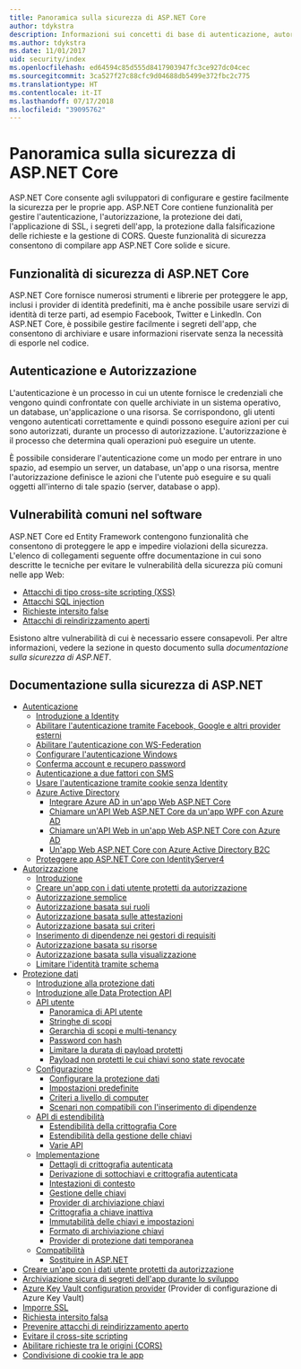 ```yaml
---
title: Panoramica sulla sicurezza di ASP.NET Core
author: tdykstra
description: Informazioni sui concetti di base di autenticazione, autorizzazione e sicurezza in ASP.NET Core.
ms.author: tdykstra
ms.date: 11/01/2017
uid: security/index
ms.openlocfilehash: ed64594c85d555d8417903947fc3ce927dc04cec
ms.sourcegitcommit: 3ca527f27c88cfc9d04688db5499e372fbc2c775
ms.translationtype: HT
ms.contentlocale: it-IT
ms.lasthandoff: 07/17/2018
ms.locfileid: "39095762"
---
```

# <a name="overview-of-aspnet-core-security"></a>Panoramica sulla sicurezza di ASP.NET Core

ASP.NET Core consente agli sviluppatori di configurare e gestire facilmente la sicurezza per le proprie app. ASP.NET Core contiene funzionalità per gestire l'autenticazione, l'autorizzazione, la protezione dei dati, l'applicazione di SSL, i segreti dell'app, la protezione dalla falsificazione delle richieste e la gestione di CORS. Queste funzionalità di sicurezza consentono di compilare app ASP.NET Core solide e sicure.

## <a name="aspnet-core-security-features"></a>Funzionalità di sicurezza di ASP.NET Core

ASP.NET Core fornisce numerosi strumenti e librerie per proteggere le app, inclusi i provider di identità predefiniti, ma è anche possibile usare servizi di identità di terze parti, ad esempio Facebook, Twitter e LinkedIn. Con ASP.NET Core, è possibile gestire facilmente i segreti dell'app, che consentono di archiviare e usare informazioni riservate senza la necessità di esporle nel codice.

## <a name="authentication-vs-authorization"></a>Autenticazione e Autorizzazione

L'autenticazione è un processo in cui un utente fornisce le credenziali che vengono quindi confrontate con quelle archiviate in un sistema operativo, un database, un'applicazione o una risorsa. Se corrispondono, gli utenti vengono autenticati correttamente e quindi possono eseguire azioni per cui sono autorizzati, durante un processo di autorizzazione. L'autorizzazione è il processo che determina quali operazioni può eseguire un utente.

È possibile considerare l'autenticazione come un modo per entrare in uno spazio, ad esempio un server, un database, un'app o una risorsa, mentre l'autorizzazione definisce le azioni che l'utente può eseguire e su quali oggetti all'interno di tale spazio (server, database o app).

## <a name="common-vulnerabilities-in-software"></a>Vulnerabilità comuni nel software

ASP.NET Core ed Entity Framework contengono funzionalità che consentono di proteggere le app e impedire violazioni della sicurezza. L'elenco di collegamenti seguente offre documentazione in cui sono descritte le tecniche per evitare le vulnerabilità della sicurezza più comuni nelle app Web:

* [Attacchi di tipo cross-site scripting (XSS)](xref:security/cross-site-scripting)
* [Attacchi SQL injection](https://docs.microsoft.com/ef/core/querying/raw-sql)
* [Richieste intersito false](xref:security/anti-request-forgery)
* [Attacchi di reindirizzamento aperti](xref:security/preventing-open-redirects)

Esistono altre vulnerabilità di cui è necessario essere consapevoli. Per altre informazioni, vedere la sezione in questo documento sulla *documentazione sulla sicurezza di ASP.NET*.

## <a name="aspnet-security-documentation"></a>Documentazione sulla sicurezza di ASP.NET

*   [Autenticazione](xref:security/authentication/index)
    *   [Introduzione a Identity](xref:security/authentication/identity)
    *   [Abilitare l'autenticazione tramite Facebook, Google e altri provider esterni](xref:security/authentication/social/index)
    *   [Abilitare l'autenticazione con WS-Federation](xref:security/authentication/ws-federation)
    * [Configurare l'autenticazione Windows](xref:security/authentication/windowsauth)
    *   [Conferma account e recupero password](xref:security/authentication/accconfirm)
    *   [Autenticazione a due fattori con SMS](xref:security/authentication/2fa)
    *   [Usare l'autenticazione tramite cookie senza Identity](xref:security/authentication/cookie)
    *   [Azure Active Directory](xref:security/authentication/azure-active-directory/index)
        *   [Integrare Azure AD in un'app Web ASP.NET Core](https://azure.microsoft.com/documentation/samples/active-directory-dotnet-webapp-openidconnect-aspnetcore/)
        *   [Chiamare un'API Web ASP.NET Core da un'app WPF con Azure AD](https://azure.microsoft.com/documentation/samples/active-directory-dotnet-native-aspnetcore/)
        *   [Chiamare un'API Web in un'app Web ASP.NET Core con Azure AD](https://azure.microsoft.com/documentation/samples/active-directory-dotnet-webapp-webapi-openidconnect-aspnetcore/)
        *   [Un'app Web ASP.NET Core con Azure Active Directory B2C](https://azure.microsoft.com/resources/samples/active-directory-b2c-dotnetcore-webapp/)
    *   [Proteggere app ASP.NET Core con IdentityServer4](https://identityserver4.readthedocs.io)
*   [Autorizzazione](xref:security/authorization/index)
    *   [Introduzione](xref:security/authorization/introduction)
    *   [Creare un'app con i dati utente protetti da autorizzazione](xref:security/authorization/secure-data)
    *   [Autorizzazione semplice](xref:security/authorization/simple)
    *   [Autorizzazione basata sui ruoli](xref:security/authorization/roles)
    *   [Autorizzazione basata sulle attestazioni](xref:security/authorization/claims)
    *   [Autorizzazione basata sui criteri](xref:security/authorization/policies)
    *   [Inserimento di dipendenze nei gestori di requisiti](xref:security/authorization/dependencyinjection)
    *   [Autorizzazione basata su risorse](xref:security/authorization/resourcebased)
    *   [Autorizzazione basata sulla visualizzazione](xref:security/authorization/views)
    *   [Limitare l'identità tramite schema](xref:security/authorization/limitingidentitybyscheme)
*   [Protezione dati](xref:security/data-protection/index)
    *   [Introduzione alla protezione dati](xref:security/data-protection/introduction)
    *   [Introduzione alle Data Protection API](xref:security/data-protection/using-data-protection)
    *   [API utente](xref:security/data-protection/consumer-apis/index)
        *   [Panoramica di API utente](xref:security/data-protection/consumer-apis/overview)
        *   [Stringhe di scopi](xref:security/data-protection/consumer-apis/purpose-strings)
        *   [Gerarchia di scopi e multi-tenancy](xref:security/data-protection/consumer-apis/purpose-strings-multitenancy)
        *   [Password con hash](xref:security/data-protection/consumer-apis/password-hashing)
        *   [Limitare la durata di payload protetti](xref:security/data-protection/consumer-apis/limited-lifetime-payloads)
        *   [Payload non protetti le cui chiavi sono state revocate](xref:security/data-protection/consumer-apis/dangerous-unprotect)
    *   [Configurazione](xref:security/data-protection/configuration/index)
        *   [Configurare la protezione dati](xref:security/data-protection/configuration/overview)
        *   [Impostazioni predefinite](xref:security/data-protection/configuration/default-settings)
        *   [Criteri a livello di computer](xref:security/data-protection/configuration/machine-wide-policy)
        *   [Scenari non compatibili con l'inserimento di dipendenze](xref:security/data-protection/configuration/non-di-scenarios)
    *   [API di estendibilità](xref:security/data-protection/extensibility/index)
        *   [Estendibilità della crittografia Core](xref:security/data-protection/extensibility/core-crypto)
        *   [Estendibilità della gestione delle chiavi](xref:security/data-protection/extensibility/key-management)
        *   [Varie API](xref:security/data-protection/extensibility/misc-apis)
    *   [Implementazione](xref:security/data-protection/implementation/index)
        *   [Dettagli di crittografia autenticata](xref:security/data-protection/implementation/authenticated-encryption-details)
        *   [Derivazione di sottochiavi e crittografia autenticata](xref:security/data-protection/implementation/subkeyderivation)
        *   [Intestazioni di contesto](xref:security/data-protection/implementation/context-headers)
        *   [Gestione delle chiavi](xref:security/data-protection/implementation/key-management)
        *   [Provider di archiviazione chiavi](xref:security/data-protection/implementation/key-storage-providers)
        *   [Crittografia a chiave inattiva](xref:security/data-protection/implementation/key-encryption-at-rest)
        *   [Immutabilità delle chiavi e impostazioni](xref:security/data-protection/implementation/key-immutability)
        *   [Formato di archiviazione chiavi](xref:security/data-protection/implementation/key-storage-format)
        *   [Provider di protezione dati temporanea](xref:security/data-protection/implementation/key-storage-ephemeral)
    *   [Compatibilità](xref:security/data-protection/compatibility/index)
        *   [Sostituire <machineKey> in ASP.NET](xref:security/data-protection/compatibility/replacing-machinekey)
*   [Creare un'app con i dati utente protetti da autorizzazione](xref:security/authorization/secure-data)
*   [Archiviazione sicura di segreti dell'app durante lo sviluppo](xref:security/app-secrets)
*   [Azure Key Vault configuration provider](xref:security/key-vault-configuration) (Provider di configurazione di Azure Key Vault)
*   [Imporre SSL](xref:security/enforcing-ssl)
*   [Richiesta intersito falsa](xref:security/anti-request-forgery)
*   [Prevenire attacchi di reindirizzamento aperto](xref:security/preventing-open-redirects)
*   [Evitare il cross-site scripting](xref:security/cross-site-scripting)
*   [Abilitare richieste tra le origini (CORS)](xref:security/cors)
*   [Condivisione di cookie tra le app](xref:security/cookie-sharing)
